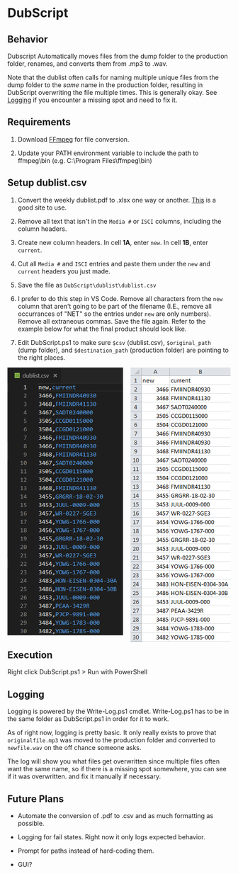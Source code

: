 # DubScript
 ## Behavior 
 
 Dubscript Automatically moves files from the dump folder to the production folder, renames, and converts them from .mp3 to .wav.

Note that the dublist often calls for naming multiple unique files from the dump folder to the *same* name in the production folder, resulting in DubScript overwriting the file multiple times. This is generally okay. See [Logging](#logging) if you encounter a missing spot and need to fix it.

## Requirements

1. Download [FFmpeg](https://ffmpeg.zeranoe.com/builds/) for file conversion.

2. Update your PATH environment variable to include the path to ffmpeg\bin (e.g. C:\Program Files\ffmpeg\bin)

## Setup dublist.csv

1. Convert the weekly dublist.pdf to .xlsx one way or another. [This](https://www.pdftoexcel.com) is a good site to use.

2. Remove all text that isn't in the `Media #` or `ISCI` columns, including the column headers.

3. Create new column headers. In cell **1A**, enter `new`. In cell **1B**, enter `current`.

4. Cut all `Media #` and `ISCI` entries and paste them under the `new` and `current` headers you just made.

5. Save the file as `DubScript\dublist\dublist.csv`

6. I prefer to do this step in VS Code. Remove all characters from the `new` column that aren't going to be part of the filename (I.E., remove all occurrances of "NET" so the entries under `new` are only numbers). Remove all extraneous commas. Save the file again. Refer to the example below for what the final product should look like.

7. Edit DubScript.ps1 to make sure `$csv` (dublist.csv), `$original_path` (dump folder), and `$destination_path` (production folder) are pointing to the right places.

![](test/vscode_example.png)
<img style="float: right;" src="test\excel_example.png">

## Execution

Right click DubScript.ps1 > Run with PowerShell

## Logging

Logging is powered by the Write-Log.ps1 cmdlet. Write-Log.ps1 has to be in the same folder as DubScript.ps1 in order for it to work.

As of right now, logging is pretty basic. It only really exists to prove that `originalfile.mp3` was moved to the production folder and converted to `newfile.wav` on the off chance someone asks. 

The log will show you what files get overwritten since multiple files often want the same name, so if there is a missing spot somewhere, you can see if it was overwritten. and fix it manually if necessary.

## Future Plans

* Automate the conversion of .pdf to .csv and as much formatting as possible.

* Logging for fail states. Right now it only logs expected behavior.

* Prompt for paths instead of hard-coding them.

* GUI?